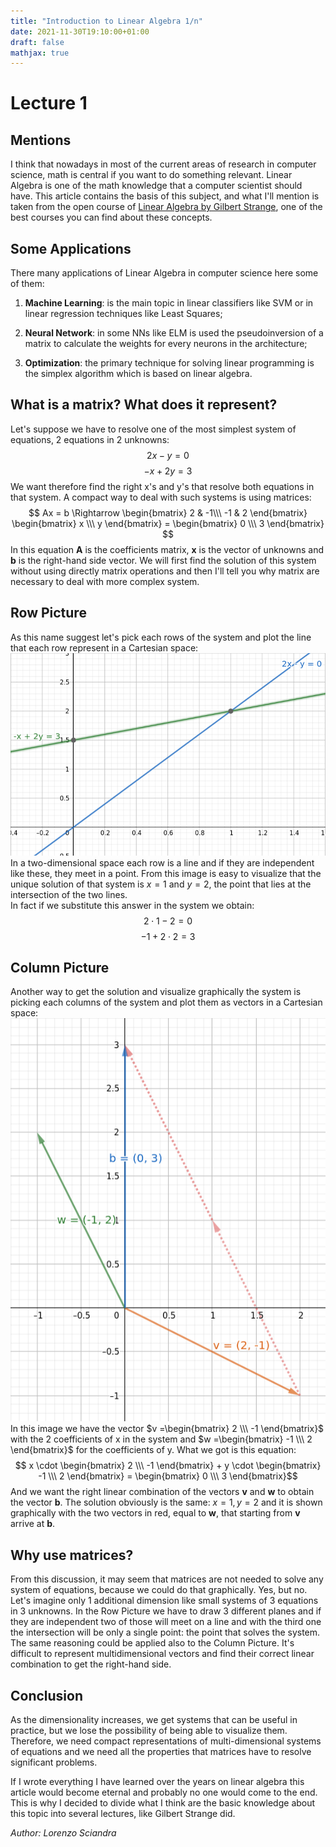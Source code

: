 ```yaml
---
title: "Introduction to Linear Algebra 1/n"
date: 2021-11-30T19:10:00+01:00
draft: false
mathjax: true
---
```

# Lecture 1
## Mentions
I think that nowadays in most of the current areas of research in computer science, math is central if you want to do something relevant. Linear Algebra is one of the math knowledge that a computer scientist should have. This article contains the basis of this subject, and what I'll mention is taken from the open course of [Linear Algebra by Gilbert Strange](https://ocw.mit.edu/courses/mathematics/18-06-linear-algebra-spring-2010/index.htm), one of the best courses you can find about these concepts.

## Some Applications
There many applications of Linear Algebra in computer science here some of them:

1. **Machine Learning**: is the main topic in linear classifiers like SVM or in linear regression techniques like Least Squares;

2. **Neural Network**: in some NNs like ELM is used the pseudoinversion of a matrix to calculate the weights for every neurons in the architecture;

3. **Optimization**: the primary technique for solving linear programming is the simplex algorithm which is based on linear algebra.

## What is a matrix? What does it represent?
Let's suppose we have to resolve one of the most simplest system of equations, 2 equations in 2 unknowns:
$$2x - y = 0$$
$$-x + 2y = 3$$
We want therefore find the right x's and y's that resolve both equations in that system.
A compact way to deal with such systems is using matrices:
$$
Ax = b \Rightarrow
\begin{bmatrix}
  2 & -1\\\
  -1 & 2
\end{bmatrix}
\begin{bmatrix}
  x \\\
  y 
\end{bmatrix} =
\begin{bmatrix}
  0 \\\
  3 
\end{bmatrix}
$$
In this equation **A** is the coefficients matrix, **x** is the vector of unknowns and **b** is the right-hand side vector.
We will first find the solution of this system without using directly matrix operations and then I'll tell you why matrix are necessary to deal with more complex system.

## Row Picture
As this name suggest let's pick each rows of the system and plot the line that each row represent in a Cartesian space:
![RowPicture](https://raw.githubusercontent.com/ComputationalCoffee/computationalcoffee.github.io/master/content/posts/images/Lorenzo/firstPost/RowPicture.png)\
In a two-dimensional space each row is a line and if they are independent like these, they meet in a point.
From this image is easy to visualize that the unique solution of that system is $x=1$ and $y=2$, the point that lies at the intersection of the two lines.\
In fact if we substitute this answer in the system we obtain:
$$2\cdot1 -2 = 0$$
$$-1 + 2 \cdot 2 = 3$$

## Column Picture
Another way to get the solution and visualize graphically the system is picking each columns of the system and plot them as vectors in a Cartesian space:\
![ColumnPicture](https://raw.githubusercontent.com/ComputationalCoffee/computationalcoffee.github.io/master/content/posts/images/Lorenzo/firstPost/ColumnPicture.png)\
In this image we have the vector $v =\begin{bmatrix} 2 \\\ -1 \end{bmatrix}$ with the 2 coefficients of x in the system and $w =\begin{bmatrix} -1 \\\ 2 \end{bmatrix}$ for the coefficients of y.
What we got is this equation:
$$ x \cdot \begin{bmatrix} 2 \\\ -1 \end{bmatrix} + y \cdot \begin{bmatrix} -1 \\\ 2 \end{bmatrix} = \begin{bmatrix} 0 \\\ 3 \end{bmatrix}$$
And we want the right linear combination of the vectors **v** and **w** to obtain the vector **b**. The solution obviously is the same: $x=1, y=2$ and it is shown graphically with the two vectors in red, equal to **w**, that starting from **v** arrive at **b**.

## Why use matrices?
From this discussion, it may seem that matrices are not needed to solve any system of equations, because we could do that graphically. Yes, but no. Let's imagine only 1 additional dimension like small systems of 3 equations in 3 unknowns. In the Row Picture we have to draw 3 different planes and if they are independent two of those will meet on a line and with the third one the intersection will be only a single point: the point that solves the system.\
The same reasoning could be applied also to the Column Picture. It's difficult to represent multidimensional vectors and find their correct linear combination to get the right-hand side. 

## Conclusion
As the dimensionality increases, we get systems that can be useful in practice, but we lose the possibility of being able to visualize them. Therefore, we need compact representations of multi-dimensional systems of equations and we need all the properties that matrices have to resolve significant problems.


If I wrote everything I have learned over the years on linear algebra this article would become eternal and probably no one would come to the end. This is why I decided to divide what I think are the basic knowledge about this topic into several lectures, like Gilbert Strange did.

*Author: Lorenzo Sciandra*
